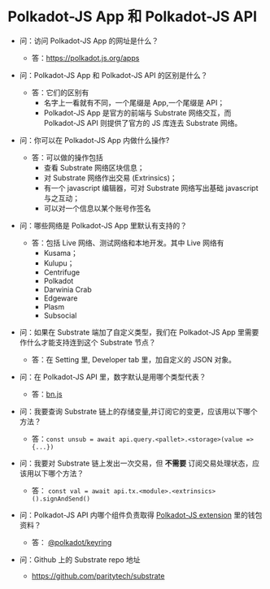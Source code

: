 # Polkadot-JS App 和 Polkadot-JS API
* 问：访问 Polkadot-JS App 的网址是什么？
  * 答：https://polkadot.js.org/apps

* 问：Polkadot-JS App 和 Polkadot-JS API 的区别是什么？
  * 答：它们的区别有
    * 名字上一看就有不同，一个尾缀是 App,一个尾缀是 API；
    * Polkadot-JS App 是官方的前端与 Substrate 网络交互，而 Polkadot-JS API 则提供了官方的 JS 库连去 Substrate 网络。

* 问：你可以在 Polkadot-JS App 内做什么操作?
  * 答：可以做的操作包括
    * 查看 Substrate 网络区块信息；
    * 对 Substrate 网络作出交易 (Extrinsics)；
    * 有一个 javascript 编辑器，可对 Substrate 网络写出基础 javascript 与之互动；
    * 可以对一个信息以某个账号作签名

* 问：哪些网络是 Polkadot-JS App 里默认有支持的？
  * 答：包括 Live 网络、测试网络和本地开发。其中 Live 网络有
    * Kusama；
    * Kulupu；
    * Centrifuge
    * Polkadot
    * Darwinia Crab
    * Edgeware
    * Plasm
    * Subsocial

* 问：如果在 Substrate 端加了自定义类型，我们在 Polkadot-JS App 里需要作什么才能支持连到这个 Substrate 节点？
  * 答：在 Setting 里, Developer tab 里，加自定义的 JSON 对象。

* 问：在 Polkadot-JS API 里，数字默认是用哪个类型代表？
  * 答：[bn.js](https://github.com/indutny/bn.js/)

* 问：我要查询 Substrate 链上的存储变量,并订阅它的变更，应该用以下哪个方法？
  * 答：`const unsub = await api.query.<pallet>.<storage>(value => {...})`

* 问：我要对 Substrate 链上发出一次交易，但 **不需要** 订阅交易处理状态，应该用以下哪个方法？
  * 答：
`const val = await api.tx.<module>.<extrinsics>().signAndSend()`

* 问：Polkadot-JS API 内哪个组件负责取得 [Polkadot-JS extension](https://github.com/polkadot-js/extension) 里的钱包资料？
  * 答： [@polkadot/keyring](https://www.npmjs.com/package/@polkadot/keyring)

* 问：Github 上的 Substrate repo 地址
  * https://github.com/paritytech/substrate


